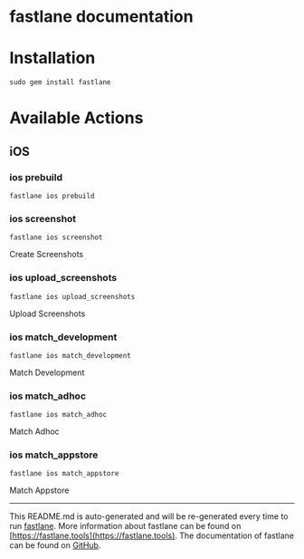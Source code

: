 fastlane documentation
================
# Installation
```
sudo gem install fastlane
```
# Available Actions
## iOS
### ios prebuild
```
fastlane ios prebuild
```

### ios screenshot
```
fastlane ios screenshot
```
Create Screenshots
### ios upload_screenshots
```
fastlane ios upload_screenshots
```
Upload Screenshots
### ios match_development
```
fastlane ios match_development
```
Match Development
### ios match_adhoc
```
fastlane ios match_adhoc
```
Match Adhoc
### ios match_appstore
```
fastlane ios match_appstore
```
Match Appstore

----

This README.md is auto-generated and will be re-generated every time to run [fastlane](https://fastlane.tools).
More information about fastlane can be found on [https://fastlane.tools](https://fastlane.tools).
The documentation of fastlane can be found on [GitHub](https://github.com/fastlane/fastlane/tree/master/fastlane).